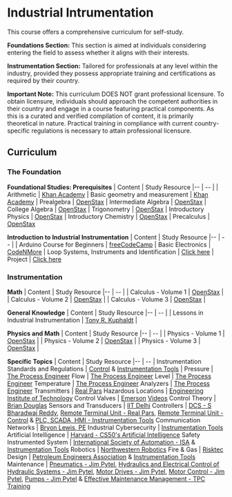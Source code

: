 # Industrial Intrumentation 

This course offers a comprehensive curriculum for self-study.

**Foundations Section:** This section is aimed at individuals considering entering the field to assess whether it aligns with their interests.

**Instrumentation Section:** Tailored for professionals at any level within the industry, provided they possess appropriate training and certifications as required by their country.

**Important Note:** This curriculum DOES NOT grant professional licensure. To obtain licensure, individuals should approach the competent authorities in their country and engage in a course featuring practical components. As this is a curated and verified compilation of content, it is primarily theoretical in nature. Practical training in compliance with current country-specific regulations is necessary to attain professional licensure.

## Curriculum

### The Foundation

**Foundational Studies: Prerequisites**
| Content |  Study Resource
|-- | -- |
| Arithmetic | [Khan Academy](https://www.khanacademy.org/math/arithmetic#arithmetic-subject-challenge)
| Basic geometry and measurement | [Khan Academy](https://www.khanacademy.org/math/basic-geo#basic-geo-subject-challenge)
| Prealgebra | [OpenStax](https://openstax.org/details/books/prealgebra-2e)
| Intermediate Algebra | [OpenStax](https://openstax.org/details/books/intermediate-algebra-2e)
| College Algebra | [OpenStax](https://openstax.org/details/books/college-algebra-corequisite-support-2e)
| Trigonometry | [OpenStax](https://mecmath.net/trig/Trigonometry.pdf)
| Introductory Physics | [OpenStax](https://openstax.org/details/books/physics)
| Introductory Chemistry | [OpenStax](https://openstax.org/details/books/chemistry-2e)
| Precalculus | [OpenStax](https://assets.openstax.org/oscms-prodcms/media/documents/Precalculus_2e-WEB.pdf)


**Introduction to Industrial Instrumentation**
| Content |  Study Resource
|-- | -- |
| Arduino Course for Beginners | [freeCodeCamp](https://www.youtube.com/watch?v=zJ-LqeX_fLU)
| Basic Electronics | [CodeNMore](https://www.youtube.com/playlist?list=PLah6faXAgguOeMUIxS22ZU4w5nDvCl5gs)
| Loop Systems, Instruments and Identification | [Click here](https://github.com/lcafer/Instrumentation/blob/main/texts/Loop%20Systems,%20Instruments%20and%20Identification)
| Project | [Click here](https://github.com/lcafer/Instrumentation/blob/main/projects/Introduction%20to%20Industrial%20Instrumentation%20and%20Automation)

### Instrumentation

**Math**
| Content |  Study Resource
|-- | -- |
| Calculus - Volume 1 | [OpenStax](https://openstax.org/details/books/calculus-volume-1) |
| Calculus - Volume 2 | [OpenStax](https://openstax.org/details/books/calculus-volume-2) |
| Calculus - Volume 3 | [OpenStax](https://openstax.org/details/books/calculus-volume-3) |

**General Knowledge**
| Content |  Study Resource
|-- | -- |
| Lessons in Industrial Instrumentation | [Tony R. Kuphaldt](https://www.ibiblio.org/kuphaldt/socratic/sinst/) |

**Physics and Math**
| Content |  Study Resource
|-- | -- |
| Physics - Volume 1 | [OpenStax](https://openstax.org/details/books/university-physics-volume-1) |
| Physics - Volume 2 | [OpenStax](https://openstax.org/details/books/university-physics-volume-2) |
| Physics - Volume 3 | [OpenStax](https://openstax.org/details/books/university-physics-volume-3) |

**Specific Topics**
| Content |  Study Resource
|-- | -- |
Instrumentation Standards and Regulations | [Control](https://control.com/technical-articles/introduction-to-codes-standards-for-instrumentation-controls-engineers/) & [Instrumentation Tools](https://instrumentationtools.com/instrumentation-standards/) | Pressure | [The Process Engineer](https://www.youtube.com/watch?v=o63taEDmCOE)
Flow | [The Process Engineer](https://www.youtube.com/watch?v=6MKYn7H4tig)
Level | [The Process Engineer](https://www.youtube.com/watch?v=YgH7RussHA8)
Temperature | [The Process Engineer](https://www.youtube.com/watch?v=ZApY8wwWPpg)
Analyzers | [The Process Engineer](https://www.youtube.com/watch?v=psTWvgKIoxk)
Transmitters | [Real Pars](https://www.realpars.com/blog/transmitter)
Hazardous Locations | [Engineering Institute of Technology](https://www.youtube.com/watch?v=nlzXxsHcj_0)
Control Valves | [Emerson](https://www.emerson.com/documents/automation/control-valve-handbook-en-3661206.pdf) [Videos](https://www.youtube.com/playlist?list=PLSXazcrqabne8r94ck0WxW1L2txlDRPZO)
Control Theory |  [Brian Douglas](https://www.youtube.com/playlist?list=PLUMWjy5jgHK1NC52DXXrriwihVrYZKqjk)
Sensors and Transducers | [IIT Delhi](https://www.youtube.com/playlist?list=PLp6ek2hDcoNBrYuh8TYc3YNQUvKanqiRa)
Controllers | [DCS - S Bharadwaj Reddy](https://www.youtube.com/playlist?list=PLLaIFprsTYAm_8LQghdl1a03X3wk0qMy1), [Remote Terminal Unit - Real Pars](https://www.realpars.com/blog/rtu), [Remote Terminal Unit - Control](https://control.com/technical-articles/what-is-a-remote-terminal-unit-rtu/) & [PLC, SCADA, HMI - Instrumentation Tools](https://www.youtube.com/playlist?list=PLI78ZBihrkE2WdegX1oeZnXi5j1haKC2c)
Communication Networks | [Bryon Lewis, PE](https://www.youtube.com/playlist?list=PLt50BEIirCOMY8qrcGBdoJIAUHWXfJM6H)
Industrial Cybersecurity | [Instrumentation Tools](https://www.youtube.com/playlist?list=PLI78ZBihrkE1EpPaG79hQFuEIN9_35EbA)
Artificial Intelligence | [Harvard - CS50's Artificial Intelligence](https://www.youtube.com/watch?v=5NgNicANyqM)
Safety Instrumented System | [International Society of Automation - ISA](https://www.youtube.com/watch?v=S6HD_NO5Ibg) & [Instrumentation Tools](https://www.youtube.com/watch?v=fCA2ZDUStH4&list=PLI78ZBihrkE16q3wWOVERKVd_r0wakGYF)
Robotics | [Northwestern Robotics](https://www.youtube.com/playlist?list=PLggLP4f-rq02vX0OQQ5vrCxbJrzamYDfx)
Fire & Gas | [Risktec](https://www.youtube.com/playlist?list=PLcXzb5UGDh5ggxuy4dBvbBdUxdCKxiPCD)
Design | [Petroleum Engineers Association](https://www.youtube.com/watch?v=JvX59z76K2g) & [Instrumentation Tools](https://instrumentationtools.com/list-of-instrumentation-project-engineering-documents/)
Maintenance | [Pneumatics - Jim Pytel](https://www.youtube.com/playlist?list=PLdnqjKaksr8qM_nxfOnZhELfIlr6auQZG), [Hydraulics and Electrical Control of Hydraulic Systems - Jim Pytel](https://www.youtube.com/playlist?list=PLdnqjKaksr8ruhw85YYSSO6EWLhVVmSKm), [Motor Drives - Jim Pytel](https://www.youtube.com/playlist?list=PLdnqjKaksr8qruLl85Uq3em62PjXlSNUF), [Motor Control - Jim Pytel](https://www.youtube.com/playlist?list=PLdnqjKaksr8qRPCFkU2Q8XQe0bfo99rs6), [Pumps - Jim Pytel](https://www.youtube.com/playlist?list=PLdnqjKaksr8ppwIf4IOCwwEvpsAJYG-2a) & [Effective Maintenance Management - TPC Training](https://www.youtube.com/watch?v=eYFKWVbdzYE) 






